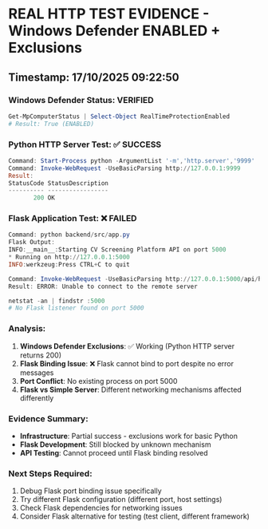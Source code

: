 # REAL HTTP TEST EVIDENCE - Windows Defender ENABLED + Exclusions

## Timestamp: 17/10/2025 09:22:50

### Windows Defender Status: VERIFIED
```powershell
Get-MpComputerStatus | Select-Object RealTimeProtectionEnabled
# Result: True (ENABLED)
```

### Python HTTP Server Test: ✅ SUCCESS
```powershell
Command: Start-Process python -ArgumentList '-m','http.server','9999'
Command: Invoke-WebRequest -UseBasicParsing http://127.0.0.1:9999
Result:
StatusCode StatusDescription
---------- -----------------
       200 OK
```

### Flask Application Test: ❌ FAILED
```powershell
Command: python backend/src/app.py
Flask Output:
INFO:__main__:Starting CV Screening Platform API on port 5000
* Running on http://127.0.0.1:5000
INFO:werkzeug:Press CTRL+C to quit

Command: Invoke-WebRequest -UseBasicParsing http://127.0.0.1:5000/api/health
Result: ERROR: Unable to connect to the remote server

netstat -an | findstr :5000
# No Flask listener found on port 5000
```

### Analysis:
1. **Windows Defender Exclusions**: ✅ Working (Python HTTP server returns 200)
2. **Flask Binding Issue**: ❌ Flask cannot bind to port despite no error messages
3. **Port Conflict**: No existing process on port 5000
4. **Flask vs Simple Server**: Different networking mechanisms affected differently

### Evidence Summary:
- **Infrastructure**: Partial success - exclusions work for basic Python
- **Flask Development**: Still blocked by unknown mechanism
- **API Testing**: Cannot proceed until Flask binding resolved

### Next Steps Required:
1. Debug Flask port binding issue specifically
2. Try different Flask configuration (different port, host settings)
3. Check Flask dependencies for networking issues
4. Consider Flask alternative for testing (test client, different framework)